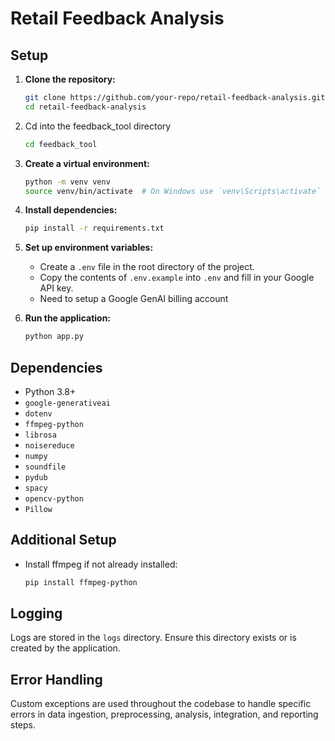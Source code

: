 # Retail Feedback Analysis

## Setup

1. **Clone the repository:**

   ```sh
   git clone https://github.com/your-repo/retail-feedback-analysis.git
   cd retail-feedback-analysis
   ```

2. Cd into the feedback_tool directory

   ```sh
   cd feedback_tool
   ```

3. **Create a virtual environment:**

   ```sh
   python -m venv venv
   source venv/bin/activate  # On Windows use `venv\Scripts\activate`
   ```

4. **Install dependencies:**

   ```sh
   pip install -r requirements.txt
   ```

5. **Set up environment variables:**

   - Create a `.env` file in the root directory of the project.
   - Copy the contents of `.env.example` into `.env` and fill in your Google API key.
   - Need to setup a Google GenAI billing account

6. **Run the application:**
   ```sh
   python app.py
   ```

## Dependencies

- Python 3.8+
- `google-generativeai`
- `dotenv`
- `ffmpeg-python`
- `librosa`
- `noisereduce`
- `numpy`
- `soundfile`
- `pydub`
- `spacy`
- `opencv-python`
- `Pillow`

## Additional Setup

- Install ffmpeg if not already installed:
  ```sh
  pip install ffmpeg-python
  ```

## Logging

Logs are stored in the `logs` directory. Ensure this directory exists or is created by the application.

## Error Handling

Custom exceptions are used throughout the codebase to handle specific errors in data ingestion, preprocessing, analysis, integration, and reporting steps.
